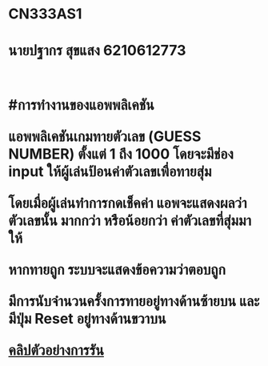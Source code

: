 # CN333AS1

<h1>นายปฐากร สุขแสง 6210612773<h1>
  <br>
#การทำงานของแอพพลิเคชัน
<p>แอพพลิเคชันเกมทายตัวเลข (GUESS NUMBER) ตั้งแต่ 1 ถึง 1000 โดยจะมีช่อง input ให้ผู้เล่นป้อนค่าตัวเลขเพื่อทายสุ่ม<p>
<p>โดยเมื่อผู้เล่นทำการกดเช็คค่า แอพจะแสดงผลว่าตัวเลขนั้น มากกว่า หรือน้อยกว่า ค่าตัวเลขที่สุ่มมาให้<p>
<p>หากทายถูก ระบบจะแสดงข้อความว่าตอบถูก<p>
<p>มีการนับจำนวนครั้งการทายอยู่ทางด้านซ้ายบน และมีปุ่ม Reset อยู่ทางด้านขวาบน<p>

[คลิปตัวอย่างการรัน](https://youtube.com)
  


